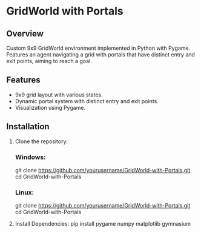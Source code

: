 # GridWorld with Portals

## Overview

Custom 9x9 GridWorld environment implemented in Python with Pygame. Features an agent navigating a grid with portals that have distinct entry and exit points, aiming to reach a goal.

## Features

- 9x9 grid layout with various states.
- Dynamic portal system with distinct entry and exit points.
- Visualization using Pygame.

## Installation

1. Clone the repository:
   ### Windows:
   git clone https://github.com/yourusername/GridWorld-with-Portals.git
   cd GridWorld-with-Portals
   ### Linux:
   git clone https://github.com/yourusername/GridWorld-with-Portals.git
   cd GridWorld-with-Portals

2. Install Dependencies:
   pip install pygame numpy matplotlib gymnasium
